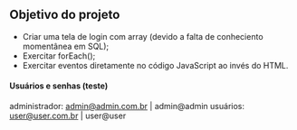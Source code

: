 ## Objetivo do projeto

- Criar uma tela de login com array (devido a falta de conheciento momentânea em SQL);
- Exercitar forEach();
- Exercitar eventos diretamente no código JavaScript ao invés do HTML.

#### Usuários e senhas (teste)

administrador: admin@admin.com.br | admin@admin
usuários: user@user.com.br | user@user 